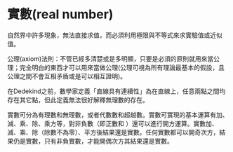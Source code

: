 # 實數\(real number\)

自然界中許多現象，無法直接求值，而必須利用極限與不等式來求實驗值或近似值。

公理\(axiom\)法則：不管已經多清楚或是多明顯，只要是必須的原則就用來當公理；完全明白的東西才可以用來當做公理\(公理可視為所有理論最基本的假設，且公理之間不會互相矛盾或是可以相互證明\)。

在Dedekind之前，數學家定義「直線具有連續性」為在直線上，任意兩點之間均存在其它點，但此定義無法很好解釋無理數的存在。

實數可分為有理數和無理數，或者代數數和超越數。實數可實現的基本運算有加、減、乘、除、乘方等，對非負數（即正數和 ）還可以進行開方運算。實數加、減、乘、除（除數不為零）、平方後結果還是實數。任何實數都可以開奇次方，結果仍是實數，只有非負實數，才能開偶次方其結果還是實數。



